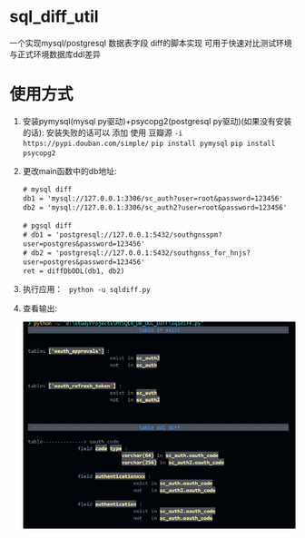 # sql_diff_util
一个实现mysql/postgresql 数据表字段 diff的脚本实现
可用于快速对比测试环境与正式环境数据库ddl差异

# 使用方式
1. 安装pymysql(mysql py驱动)+psycopg2(postgresql py驱动)(如果没有安装的话):
   安装失败的话可以 添加 使用 豆瓣源 ` -i https://pypi.douban.com/simple/ `
    ```pip install pymysql```
    ```pip install psycopg2```
    
    
    
2. 更改main函数中的db地址:
    ```python3
    # mysql diff
    db1 = 'mysql://127.0.0.1:3306/sc_auth?user=root&password=123456'
    db2 = 'mysql://127.0.0.1:3306/sc_auth2?user=root&password=123456'

    # pgsql diff
    # db1 = 'postgresql://127.0.0.1:5432/southgnsspm?user=postgres&password=123456'
    # db2 = 'postgresql://127.0.0.1:5432/southgnss_for_hnjs?user=postgres&password=123456'
    ret = diffDbDDL(db1, db2)

    ```
    
3. 执行应用：
    ``` python -u sqldiff.py```

4. 查看输出:

    ![输出](img1.png)


